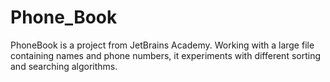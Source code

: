 # Phone_Book
PhoneBook is a project from JetBrains Academy. Working with a large file containing names and phone numbers, it experiments with different sorting and searching algorithms.
